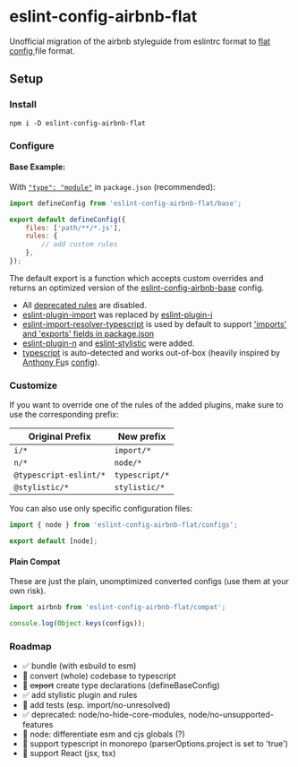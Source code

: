 # eslint-config-airbnb-flat

Unofficial migration of the airbnb styleguide from eslintrc format to [flat config ](https://eslint.org/docs/latest/use/configure/configuration-files-new) file format.

## Setup

### Install

```
npm i -D eslint-config-airbnb-flat
```

### Configure

#### Base Example:

With [`"type": "module"`](https://nodejs.org/api/packages.html#type) in `package.json` (recommended):

```js
import defineConfig from 'eslint-config-airbnb-flat/base';

export default defineConfig({
	files: ['path/**/*.js'],
	rules: {
		// add custom rules
	},
});
```

The default export is a function which accepts custom overrides and returns an optimized version of the [eslint-config-airbnb-base](https://github.com/airbnb/javascript/tree/master/packages/eslint-config-airbnb-base) config.

- All [deprecated rules](./legacy.json) are disabled.
- [eslint-plugin-import](https://github.com/import-js/eslint-plugin-import) was replaced by [eslint-plugin-i](https://github.com/un-es/eslint-plugin-i)
- [eslint-import-resolver-typescript](https://www.npmjs.com/package/eslint-import-resolver-typescript) is used by default to support ['imports' and 'exports' fields in package.json](https://github.com/import-js/eslint-plugin-import/issues/1868)
- [eslint-plugin-n](https://github.com/eslint-community/eslint-plugin-n) and [eslint-stylistic](https://github.com/eslint-stylistic/eslint-stylistic) were added.
- [typescript](https://www.typescriptlang.org/) is auto-detected and works out-of-box (heavily inspired by [Anthony Fu](https://github.com/antfu)s [config](https://github.com/antfu/eslint-config/tree/main)).

### Customize

If you want to override one of the rules of the added plugins, make sure to use the corresponding prefix:

| Original Prefix        | New prefix     |
| ---------------------- | -------------- |
| `i/*`                  | `import/*`     |
| `n/*`                  | `node/*`       |
| `@typescript-eslint/*` | `typescript/*` |
| `@stylistic/*`         | `stylistic/*`  |

You can also use only specific configuration files:

```js
import { node } from 'eslint-config-airbnb-flat/configs';

export default [node];
```

#### Plain Compat

These are just the plain, unomptimized converted configs (use them at your own risk).

```js
import airbnb from 'eslint-config-airbnb-flat/compat';

console.log(Object.keys(configs));
```

### Roadmap

- ✅ bundle (with esbuild to esm)
- 🔳 convert (whole) codebase to typescript
- 🔳 ~~export~~ create type declarations (defineBaseConfig)
- ✅ add stylistic plugin and rules
- 🔳 add tests (esp. import/no-unresolved)
- ✅ deprecated: node/no-hide-core-modules, node/no-unsupported-features
- 🔳 node: differentiate esm and cjs globals (?)
- 🔳 support typescript in monorepo (parserOptions.project is set to 'true')
- 🔳 support React (jsx, tsx)

